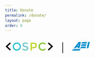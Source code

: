 ```yaml
---
title: Donate
permalink: /donate/
layout: page
order: 5
---
```

<p style="font-size:30px"><img src ="/images/OSPC_logo.png"  style="height:30px"> &nbsp;&nbsp;| &nbsp; <img src ="/images/aei.png"  style="height:30px"></p>

<script src='https://widgets.kimbia.com/widgets/form.js?channel=aei/ospc'></script>